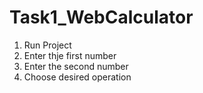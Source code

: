 # Task1_WebCalculator
1. Run Project
2. Enter thje first number
3. Enter the second number
4. Choose desired operation
